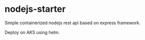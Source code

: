 # nodejs-starter

Simple containerized nodejs rest api based on express framework.

Deploy on AKS using helm.
